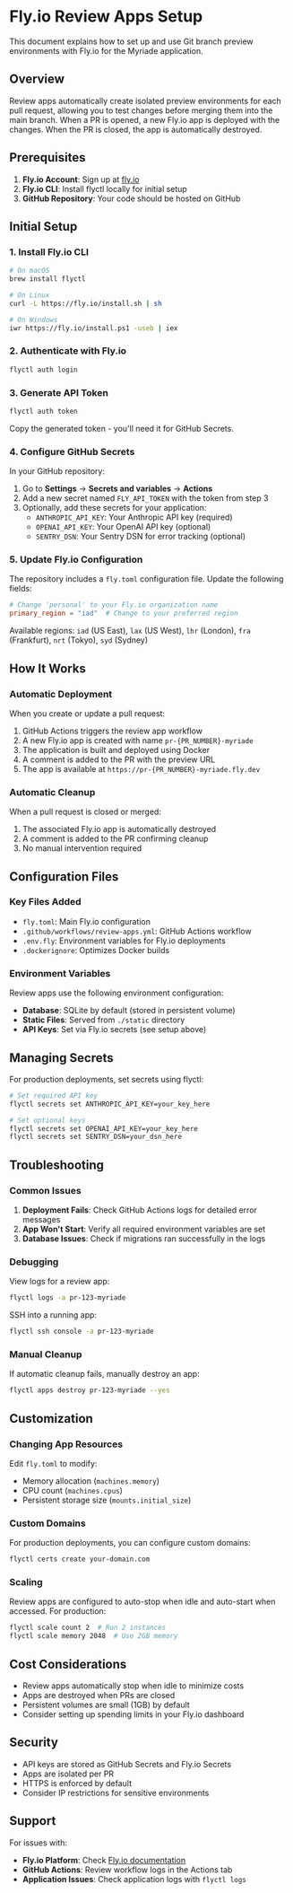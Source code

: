 # Fly.io Review Apps Setup

This document explains how to set up and use Git branch preview environments with Fly.io for the Myriade application.

## Overview

Review apps automatically create isolated preview environments for each pull request, allowing you to test changes before merging them into the main branch. When a PR is opened, a new Fly.io app is deployed with the changes. When the PR is closed, the app is automatically destroyed.

## Prerequisites

1. **Fly.io Account**: Sign up at [fly.io](https://fly.io)
2. **Fly.io CLI**: Install flyctl locally for initial setup
3. **GitHub Repository**: Your code should be hosted on GitHub

## Initial Setup

### 1. Install Fly.io CLI

```bash
# On macOS
brew install flyctl

# On Linux
curl -L https://fly.io/install.sh | sh

# On Windows
iwr https://fly.io/install.ps1 -useb | iex
```

### 2. Authenticate with Fly.io

```bash
flyctl auth login
```

### 3. Generate API Token

```bash
flyctl auth token
```

Copy the generated token - you'll need it for GitHub Secrets.

### 4. Configure GitHub Secrets

In your GitHub repository:

1. Go to **Settings** → **Secrets and variables** → **Actions**
2. Add a new secret named `FLY_API_TOKEN` with the token from step 3
3. Optionally, add these secrets for your application:
   - `ANTHROPIC_API_KEY`: Your Anthropic API key (required)
   - `OPENAI_API_KEY`: Your OpenAI API key (optional)
   - `SENTRY_DSN`: Your Sentry DSN for error tracking (optional)

### 5. Update Fly.io Configuration

The repository includes a `fly.toml` configuration file. Update the following fields:

```toml
# Change 'personal' to your Fly.io organization name
primary_region = "iad"  # Change to your preferred region
```

Available regions: `iad` (US East), `lax` (US West), `lhr` (London), `fra` (Frankfurt), `nrt` (Tokyo), `syd` (Sydney)

## How It Works

### Automatic Deployment

When you create or update a pull request:

1. GitHub Actions triggers the review app workflow
2. A new Fly.io app is created with name `pr-{PR_NUMBER}-myriade`
3. The application is built and deployed using Docker
4. A comment is added to the PR with the preview URL
5. The app is available at `https://pr-{PR_NUMBER}-myriade.fly.dev`

### Automatic Cleanup

When a pull request is closed or merged:

1. The associated Fly.io app is automatically destroyed
2. A comment is added to the PR confirming cleanup
3. No manual intervention required

## Configuration Files

### Key Files Added

- `fly.toml`: Main Fly.io configuration
- `.github/workflows/review-apps.yml`: GitHub Actions workflow
- `.env.fly`: Environment variables for Fly.io deployments
- `.dockerignore`: Optimizes Docker builds

### Environment Variables

Review apps use the following environment configuration:

- **Database**: SQLite by default (stored in persistent volume)
- **Static Files**: Served from `./static` directory
- **API Keys**: Set via Fly.io secrets (see setup above)

## Managing Secrets

For production deployments, set secrets using flyctl:

```bash
# Set required API key
flyctl secrets set ANTHROPIC_API_KEY=your_key_here

# Set optional keys
flyctl secrets set OPENAI_API_KEY=your_key_here
flyctl secrets set SENTRY_DSN=your_dsn_here
```

## Troubleshooting

### Common Issues

1. **Deployment Fails**: Check GitHub Actions logs for detailed error messages
2. **App Won't Start**: Verify all required environment variables are set
3. **Database Issues**: Check if migrations ran successfully in the logs

### Debugging

View logs for a review app:

```bash
flyctl logs -a pr-123-myriade
```

SSH into a running app:

```bash
flyctl ssh console -a pr-123-myriade
```

### Manual Cleanup

If automatic cleanup fails, manually destroy an app:

```bash
flyctl apps destroy pr-123-myriade --yes
```

## Customization

### Changing App Resources

Edit `fly.toml` to modify:

- Memory allocation (`machines.memory`)
- CPU count (`machines.cpus`)
- Persistent storage size (`mounts.initial_size`)

### Custom Domains

For production deployments, you can configure custom domains:

```bash
flyctl certs create your-domain.com
```

### Scaling

Review apps are configured to auto-stop when idle and auto-start when accessed. For production:

```bash
flyctl scale count 2  # Run 2 instances
flyctl scale memory 2048  # Use 2GB memory
```

## Cost Considerations

- Review apps automatically stop when idle to minimize costs
- Apps are destroyed when PRs are closed
- Persistent volumes are small (1GB) by default
- Consider setting up spending limits in your Fly.io dashboard

## Security

- API keys are stored as GitHub Secrets and Fly.io Secrets
- Apps are isolated per PR
- HTTPS is enforced by default
- Consider IP restrictions for sensitive environments

## Support

For issues with:

- **Fly.io Platform**: Check [Fly.io documentation](https://fly.io/docs/)
- **GitHub Actions**: Review workflow logs in the Actions tab
- **Application Issues**: Check application logs with `flyctl logs`
